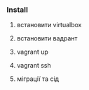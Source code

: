 ### Install

1. встановити virtualbox
2. встановити вадрант
3. vagrant up
4. vagrant ssh

5. міграції та сід

